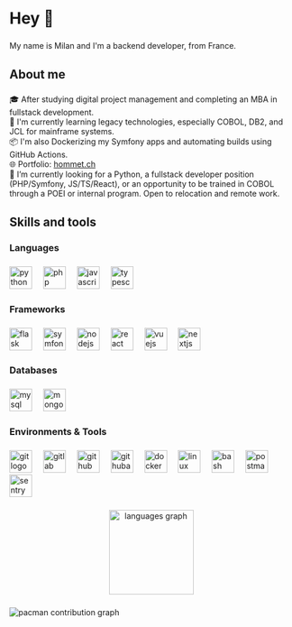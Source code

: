 <h1 align="left">Hey 👋</h1>

###

<p align="left">My name is Milan and I'm a backend developer, from France.</p>

###

<h2 align="left">About me</h2>

###

<p align="left">
🎓 After studying digital project management and completing an MBA in fullstack development.<br>
🧠 I'm currently learning legacy technologies, especially COBOL, DB2, and JCL for mainframe systems.<br>
📦 I'm also Dockerizing my Symfony apps and automating builds using GitHub Actions.<br>
🌐 Portfolio: <a href="https://hommet.ch">hommet.ch</a><br>
🚀 I’m currently looking for a Python, a fullstack developer position (PHP/Symfony, JS/TS/React), or an opportunity to be trained in COBOL through a POEI or internal program. Open to relocation and remote work.
</p>


###

<h2 align="left">Skills and tools</h2>

###

<h3 align="left">Languages</h3>

###

<div align="left">
  <img src="https://skillicons.dev/icons?i=python" height="40" alt="python logo" />
  <img width="12" />
  <img src="https://skillicons.dev/icons?i=php" height="40" alt="php logo" />
  <img width="12" />
  <img src="https://skillicons.dev/icons?i=javascript" height="40" alt="javascript logo" />
  <img width="12" />
  <img src="https://skillicons.dev/icons?i=typescript" height="40" alt="typescript logo" />
</div>

###

<h3 align="left">Frameworks</h3>

###

<div align="left">
  <img src="https://skillicons.dev/icons?i=flask" height="40" alt="flask logo" />
  <img width="12" />
  <img src="https://skillicons.dev/icons?i=symfony" height="40" alt="symfony logo" />
  <img width="12" />
  <img src="https://skillicons.dev/icons?i=nodejs" height="40" alt="nodejs logo" />
  <img width="12" />
  <img src="https://skillicons.dev/icons?i=react" height="40" alt="react logo" />
  <img width="12" />
  <img src="https://skillicons.dev/icons?i=vue" height="40" alt="vuejs logo" />
  <img width="12" />
  <img src="https://skillicons.dev/icons?i=nextjs" height="40" alt="nextjs logo" />
</div>

###

<h3 align="left">Databases</h3>

###

<div align="left">
  <img src="https://skillicons.dev/icons?i=mysql" height="40" alt="mysql logo" />
  <img width="12" />
  <img src="https://skillicons.dev/icons?i=mongodb" height="40" alt="mongodb logo" />
</div>

###

<h3 align="left">Environments & Tools</h3>

###

<div align="left">
  <img src="https://skillicons.dev/icons?i=git" height="40" alt="git logo" />
  <img width="12" />
  <img src="https://skillicons.dev/icons?i=gitlab" height="40" alt="gitlab logo" />
  <img width="12" />
  <img src="https://skillicons.dev/icons?i=github" height="40" alt="github logo" />
  <img width="12" />
  <img src="https://skillicons.dev/icons?i=githubactions" height="40" alt="githubactions logo" />
  <img width="12" />
  <img src="https://skillicons.dev/icons?i=docker" height="40" alt="docker logo" />
  <img width="12" />
  <img src="https://skillicons.dev/icons?i=linux" height="40" alt="linux logo" />
  <img width="12" />
  <img src="https://skillicons.dev/icons?i=bash" height="40" alt="bash logo" />
  <img width="12" />
  <img src="https://skillicons.dev/icons?i=postman" height="40" alt="postman logo" />
  <img width="12" />
  <img src="https://skillicons.dev/icons?i=sentry" height="40" alt="sentry logo" />
</div>

###

<div align="center">
  <img src="https://github-readme-stats.vercel.app/api/top-langs?username=mhommet&locale=en&hide_title=true&layout=compact&card_width=320&langs_count=8&theme=codeSTACKr&hide_border=true&order=2" height="150" alt="languages graph" />
</div>

###

<picture>
  <source media="(prefers-color-scheme: dark)" srcset="https://raw.githubusercontent.com/mhommet/mhommet/output/pacman-contribution-graph-dark.svg">
  <source media="(prefers-color-scheme: light)" srcset="https://raw.githubusercontent.com/mhommet/mhommet/output/pacman-contribution-graph.svg">
  <img alt="pacman contribution graph" src="https://raw.githubusercontent.com/mhommet/mhommet/output/pacman-contribution-graph.svg">
</picture>
